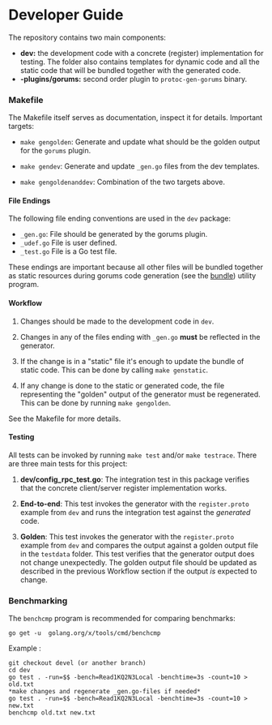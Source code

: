 # Developer Guide

The repository contains two main components:

- **dev:** the development code with a concrete (register) implementation for
  testing. The folder also contains templates for dynamic code and all the
  static code that will be bundled together with the generated code.
- **-plugins/gorums:** second order plugin to ```protoc-gen-gorums```
  binary.

### Makefile

The Makefile itself serves as documentation, inspect it for details. Important
targets:

* ```make gengolden```: Generate and update what should be the golden output for the
  ```gorums``` plugin.

* ```make gendev```: Generate and update ```_gen.go``` files from the dev templates.

* ```make gengoldenanddev```: Combination of the two targets above.

#### File Endings

The following file ending conventions are used in the ```dev``` package:

* ```_gen.go```: File should be generated by the gorums plugin.
* ```_udef.go``` File is user defined.
* ```_test.go``` File is a Go test file.

These endings are important because all other files will be bundled together as
static resources during gorums code generation (see the
[bundle](https://github.com/relab/gorums/tree/master/cmd/bundle)) utility
program.

#### Workflow

1. Changes should be made to the development code in ```dev```.

2. Changes in any of the files ending with ```_gen.go``` **must** be reflected
   in the generator.

3. If the change is in a "static" file it's enough to update the bundle of
   static code. This can be done by calling ```make genstatic```. 

4. If any change is done to the static or generated code, the file representing
   the "golden" output of the generator must be regenerated. This can be done
   by running ```make gengolden```. 

See the Makefile for more details.

#### Testing

All tests can be invoked by running ```make test``` and/or ```make testrace```.
There are three main tests for this project:

1. **dev/config_rpc_test.go**: The integration test in this package
   verifies that the concrete client/server register implementation works.

2. **End-to-end**: This test invokes the generator with the ```register.proto```
   example from ```dev``` and runs the integration test against the
   *generated* code.

3. **Golden**: This test invokes the generator with the ```register.proto```
   example from ```dev``` and compares the output against a golden output
   file in the ```testdata``` folder. This test verifies that the generator
   output does not change unexpectedly.  The golden output file should be
   updated as described in the previous Workflow section if the output *is*
   expected to change.

### Benchmarking

The ```benchcmp``` program is recommended for comparing benchmarks:

```
go get -u  golang.org/x/tools/cmd/benchcmp
```

Example :

```shell
git checkout devel (or another branch)
cd dev
go test . -run=$$ -bench=Read1KQ2N3Local -benchtime=3s -count=10 > old.txt
*make changes and regenerate _gen.go-files if needed*
go test . -run=$$ -bench=Read1KQ2N3Local -benchtime=3s -count=10 > new.txt
benchcmp old.txt new.txt
```
